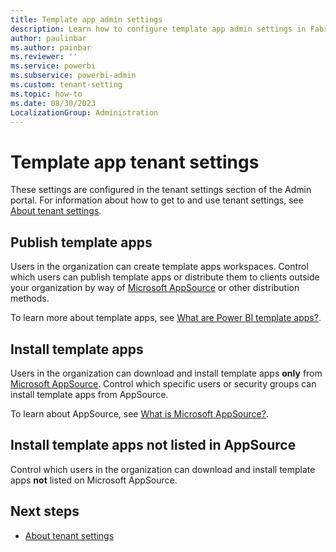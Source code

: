 ```yaml
---
title: Template app admin settings
description: Learn how to configure template app admin settings in Fabric.
author: paulinbar
ms.author: painbar
ms.reviewer: ''
ms.service: powerbi
ms.subservice: powerbi-admin
ms.custom: tenant-setting
ms.topic: how-to
ms.date: 08/30/2023
LocalizationGroup: Administration
---
```


# Template app tenant settings

These settings are configured in the tenant settings section of the Admin portal. For information about how to get to and use tenant settings, see [About tenant settings](/power-bi/admin/service-admin-portal-about-tenant-settings).

## Publish template apps

Users in the organization can create template apps workspaces. Control which users can publish template apps or distribute them to clients outside your organization by way of [Microsoft AppSource](https://appsource.microsoft.com) or other distribution methods.

To learn more about template apps, see [What are Power BI template apps?](/power-bi/connect-data/service-template-apps-overview).

## Install template apps

Users in the organization can download and install template apps **only** from [Microsoft AppSource](https://appsource.microsoft.com). Control which specific users or security groups can install template apps from AppSource.

To learn about AppSource, see [What is Microsoft AppSource?](/marketplace/appsource-overview).

## Install template apps not listed in AppSource

Control which users in the organization can download and install template apps **not** listed on Microsoft AppSource.

## Next steps

* [About tenant settings](/power-bi/admin/service-admin-portal-about-tenant-settings)